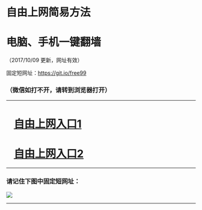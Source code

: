 ﻿# 自由上网简易方法

# 电脑、手机一键翻墙

（2017/10/09 更新，网址有效）

固定短网址：https://git.io/free99

### （微信如打不开，请转到浏览器打开）


***





# &nbsp;&nbsp; <a href="http://ft269366293.fwq-tz-1001.info/fwqtz01.html?t=10090015269 " target="_blank">自由上网入口1</a>
# &nbsp;&nbsp; <a href="http://ft2018919143.fwq-tz-1002.info/fwqtz02.html?t=100900128263 " target="_blank">自由上网入口2</a>
***

### 请记住下图中固定短网址：

<img src="https://s3-us-west-2.amazonaws.com/fwq-1001/yjfq-20170905okok.png" /> 


***

